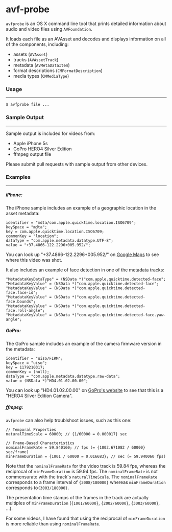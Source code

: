 avf-probe
=========

`avfprobe` is an OS X command line tool that prints detailed information about audio and video files using `AVFoundation`.
 
It loads each file as an AVAsset and decodes and displays information on all of the components, including:

* assets (`AVAsset`)
* tracks (`AVAssetTrack`)
* metadata (`AVMetaDataItem`)
* format descriptions (`CMFormatDescription`)
* media types (`CMMediaType`)

### Usage
---------

```$ avfprobe file ...```

### Sample Output
-----------------

Sample output is included for videos from:

* Apple iPhone 5s
* GoPro HERO4 Silver Edition
* ffmpeg output file

Please submit pull requests with sample output from other devices.

### Examples
------------

##### iPhone:

The iPhone sample includes an example of a geographic location in the asset metadata:

```
identifier = "mdta/com.apple.quicktime.location.ISO6709";
keySpace = "mdta";
key = com.apple.quicktime.location.ISO6709;
commonKey = "location";
dataType = "com.apple.metadata.datatype.UTF-8";
value = "+37.4866-122.2296+005.952/";
```

You can look up "+37.4866-122.2296+005.952/" on [Google Maps](https://www.google.com/maps/place/%2B37.4866-122.2296) to see where this video was shot.

It also includes an example of face detection in one of the metadata tracks:

```
"MetadataKeyDataType" = (NSData *)"com.apple.quicktime.detected-face";
"MetadataKeyValue" = (NSData *)"com.apple.quicktime.detected-face";
"MetadataKeyValue" = (NSData *)"com.apple.quicktime.detected-face.face-id";
"MetadataKeyValue" = (NSData *)"com.apple.quicktime.detected-face.bounds";
"MetadataKeyValue" = (NSData *)"com.apple.quicktime.detected-face.roll-angle";
"MetadataKeyValue" = (NSData *)"com.apple.quicktime.detected-face.yaw-angle";
```

##### GoPro:

The GoPro sample includes an example of the camera firmware version in the metadata:

```
identifier = "uiso/FIRM";
keySpace = "uiso";
key = 1179210317;
commonKey = (null);
dataType = "com.apple.metadata.datatype.raw-data";
value = (NSData *)"HD4.01.02.00.00";
```

You can look up "HD4.01.02.00.00" on [GoPro's website](https://gopro.com/support/articles/firmware-release-information) to see that this is a "HERO4 Silver Edition Camera".

##### ffmpeg:

`avfprobe` can also help troublshoot issues, such as this one:

```
// Temporal Properties
naturalTimeScale = 60000; // {1/60000 = 0.000017} sec

// Frame-Based Characteristics
nominalFrameRate = 59.840160; // fps (= {1002.671082 / 60000} sec/frame)
minFrameDuration = {1001 / 60000 = 0.016683}; // sec (= 59.940060 fps)
```

Note that the `nominalFrameRate` for the video track is 59.84 fps, whereas the reciprocal of
`minFrameDuration` is 59.94 fps.  The `nominalFrameRate` is not commensurate with the track's `naturalTimeScale`.
The `nominalFrameRate` corresponds to a frame interval of `{3008/180000}` whereas `minFrameDuration`
 corresponds to`{3003/180000}`.

The presentation time stamps of the frames in the track are actually multiples of `minFrameDuration`
(`{1001/60000}`, `{2002/60000}`, `{3003/60000}`, ...).

For some videos, I have found that using the reciprocal of `minFrameDuration` is more reliable than using `nominalFrameRate`.